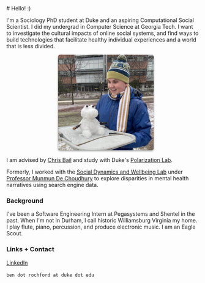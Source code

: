 <head>
    <link rel="shortcut icon" type="image/x-icon" href="favicon.ico?">
</head>
# Hello! :)

I'm a Sociology PhD student at Duke and an aspiring Computational Social Scientist. I did my undergrad in Computer Science at Georgia Tech. I want to investigate the cultural impacts of online social systems, and find ways to build technologies that facilitate healthy individual experiences and a world that is less divided.

<div style="text-align: center">
    <img src="/assets/snow.jpeg" width='250' height='250' alt='Me' style='border-radius: 5px; box-shadow: 0 2px 4px rgba(0,0,0,.4); margin: 0 0 0 15px;'>
</div>

I am advised by <a href="https://www.chrisbail.net/">Chris Bail</a> and study with Duke's <a href="https://www.polarizationlab.com/">Polarization Lab</a>.

Formerly, I worked with the <a href="https://socweb.cc.gatech.edu">Social Dynamics and Wellbeing Lab</a> under <a href="http://www.munmund.net">Professor Munmun De Choudhury</a> to explore disparities in mental health narratives using search engine data.


### Background
I've been a Software Engineering Intern at Pegasystems and Shentel in the past. When I'm not in Durham, I call historic Williamsburg Virginia my home. I play flute, piano, percussion, and produce electronic music. I am an Eagle Scout.


### Links + Contact
<a href="https://www.linkedin.com/in/ben-rochford/">LinkedIn</a>

`ben dot rochford at duke dot edu`
